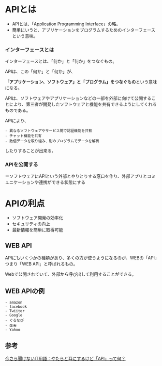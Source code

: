 # APIとは

- APIとは、「Application Programming Interface」の略。
- 簡単にいうと、アプリケーションをプログラムするためのインターフェースという意味。

### インターフェースとは

インターフェースとは、「何か」と「何か」をつなぐもの。


APIは、この「何か」と「何か」が、

**「アプリケーション、ソフトウェア」と「プログラム」をつなぐもの**という意味になる。


APIは、ソフトウェアやアプリケーションなどの一部を外部に向けて公開することにより、第三者が開発したソフトウェアと機能を共有できるようにしてくれるものである。

APIにより、
```
- 異なるソフトウェアやサービス間で認証機能を共有
- チャット機能を共有
- 数値データを取り組み、別のプログラムでデータを解析
```
したりすることが出来る。

### APIを公開する

＝ソフトウェアにAPIという外部とやりとりする窓口を作り、外部アプリとコミュニケーションや連携ができる状態にする

# APIの利点

- ソフトウェア開発の効率化
- セキュリティの向上
- 最新情報を簡単に取得可能

## WEB API

APIにもいくつかの種類があり、多くの方が使うようになるのが、WEBの「API」つまり「WEB API」と呼ばれるもの。

Webで公開されていて、外部から呼び出して利用することができる。

## WEB APIの例
```
- amazon
- facebook
- Twiiter
- Google
- ぐるなび
- 楽天
- Yahoo
```
## 参考

[今さら聞けないIT用語：やたらと耳にするけど「API」って何？](https://data.wingarc.com/what-is-api-16084)
